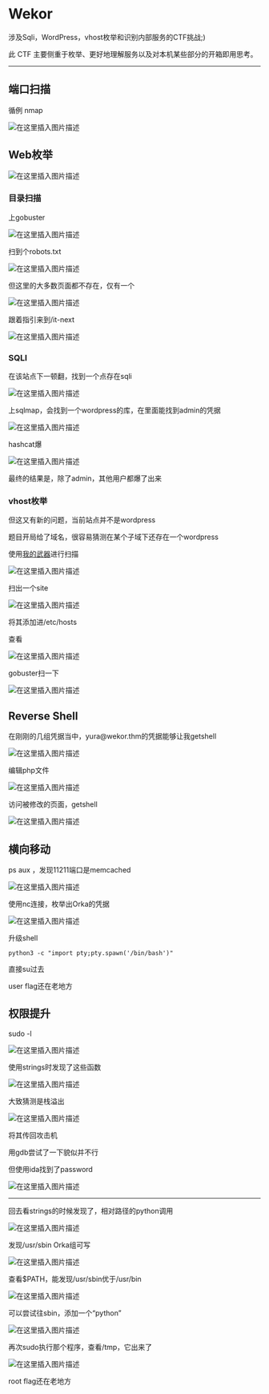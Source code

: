# Wekor

涉及Sqli，WordPress，vhost枚举和识别内部服务的CTF挑战;)

此 CTF 主要侧重于枚举、更好地理解服务以及对本机某些部分的开箱即用思考。

---

## 端口扫描

循例 nmap

![在这里插入图片描述](https://img-blog.csdnimg.cn/263d7d8c33864855b45d41aaa7b9a1f9.png)

## Web枚举

![在这里插入图片描述](https://img-blog.csdnimg.cn/4a297919bee3419581a4d01f99a9140c.png)

### 目录扫描

上gobuster

![在这里插入图片描述](https://img-blog.csdnimg.cn/cdead1aef1f24d6cb1f44d40f77b7385.png)

扫到个robots.txt

![在这里插入图片描述](https://img-blog.csdnimg.cn/7c172e95aabd47fc84d6d00dd4913871.png)

但这里的大多数页面都不存在，仅有一个

![在这里插入图片描述](https://img-blog.csdnimg.cn/6a4e63a0508e4b9abb2b06bb0b64b230.png)

跟着指引来到/it-next

![在这里插入图片描述](https://img-blog.csdnimg.cn/675c1d3cab2b4766b7741fd9b149eca2.png)

### SQLI

在该站点下一顿翻，找到一个点存在sqli

![在这里插入图片描述](https://img-blog.csdnimg.cn/5423453750714a7fbd4f8f0116da88c7.png)

上sqlmap，会找到一个wordpress的库，在里面能找到admin的凭据

![在这里插入图片描述](https://img-blog.csdnimg.cn/ea21407901f1498d8c30d0e73ba3d236.png)

hashcat爆

![在这里插入图片描述](https://img-blog.csdnimg.cn/c2189c42203743b8b23a3faab742b7cc.png)

最终的结果是，除了admin，其他用户都爆了出来

### vhost枚举

但这又有新的问题，当前站点并不是wordpress

题目开局给了域名，很容易猜测在某个子域下还存在一个wordpress

使用[我的武器](https://github.com/Sugobet/M1n9K1n9_CyberSecurity_log/blob/master/TryHackMe/My_Python_Scripts/SubDomain_Scanner.py)进行扫描

![在这里插入图片描述](https://img-blog.csdnimg.cn/a195a71d7a0c4327b944993db8ea7ae0.png)

扫出一个site

![在这里插入图片描述](https://img-blog.csdnimg.cn/e26925aa07c44ae291e14850345a6067.png)

将其添加进/etc/hosts

查看

![在这里插入图片描述](https://img-blog.csdnimg.cn/89e8d0cd4c0e4b3e9a290d5a957d3b41.png)

gobuster扫一下

![在这里插入图片描述](https://img-blog.csdnimg.cn/add5713e59f1488fa68042d632657168.png)

## Reverse Shell

在刚刚的几组凭据当中，yura\@wekor.thm的凭据能够让我getshell

![在这里插入图片描述](https://img-blog.csdnimg.cn/68bb219f11bc42628898e589fd112913.png)

编辑php文件

![在这里插入图片描述](https://img-blog.csdnimg.cn/e9d4312d7b934cde832a9b6880ed7319.png)

访问被修改的页面，getshell

![在这里插入图片描述](https://img-blog.csdnimg.cn/c2eb4e9f93fd4a4d8b4ac5a54a996e5f.png)

## 横向移动

ps aux ，发现11211端口是memcached

![在这里插入图片描述](https://img-blog.csdnimg.cn/df8c4c4505a047c2a97c987095e2a0be.png)

使用nc连接，枚举出Orka的凭据

![在这里插入图片描述](https://img-blog.csdnimg.cn/5b47ce3b63694cc1ad0031a99731ec60.png)

升级shell

	python3 -c "import pty;pty.spawn('/bin/bash')"

直接su过去

user flag还在老地方

## 权限提升

sudo -l

![在这里插入图片描述](https://img-blog.csdnimg.cn/e73415aeb0e54448b31c3790351cc6b6.png)

使用strings时发现了这些函数

![在这里插入图片描述](https://img-blog.csdnimg.cn/02e8a34c9a8b4ea5ab90edde5a2d7703.png)

大致猜测是栈溢出

![在这里插入图片描述](https://img-blog.csdnimg.cn/b0abe91780c94e82b1c3443765ed4702.png)

将其传回攻击机

用gdb尝试了一下貌似并不行

但使用ida找到了password

![在这里插入图片描述](https://img-blog.csdnimg.cn/88c6c31b75ed4092bd07f3cecdc35d30.png)


---

回去看strings的时候发现了，相对路径的python调用

![在这里插入图片描述](https://img-blog.csdnimg.cn/27cb32a28b7d48cba582ac0ea53ee4db.png)

发现/usr/sbin Orka组可写

![在这里插入图片描述](https://img-blog.csdnimg.cn/4d0d79cd8102490492a65ec90fbbca70.png)

查看$PATH，能发现/usr/sbin优于/usr/bin

![在这里插入图片描述](https://img-blog.csdnimg.cn/79c927bfb34449b4a655c1c223b7d6bb.png)

可以尝试往sbin，添加一个“python”

![在这里插入图片描述](https://img-blog.csdnimg.cn/097878cc6a584fcc9353dbfa485a9c02.png)

再次sudo执行那个程序，查看/tmp，它出来了

![在这里插入图片描述](https://img-blog.csdnimg.cn/0f130ac3858343678989eab9ade233f5.png)

root flag还在老地方